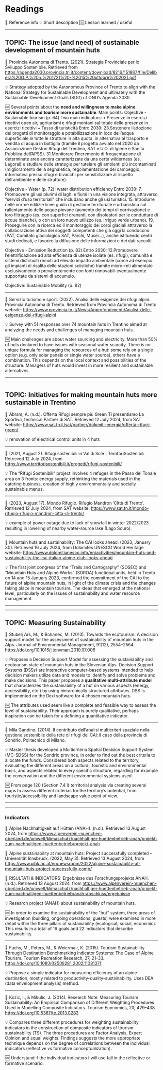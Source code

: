 # Readings
📝 Reference info
💡 Short description
🆒 Lesson learned / useful

---

## TOPIC: The issue (and need) of sustainable development of mountain huts

📝  Provincia Autonoma di Trento. (2021). Strategia Provinciale per lo Sviluppo Sostenibile. Retrieved from https://agenda2030.provincia.tn.it/content/download/8216/151887/file/Delibera%20G.P.%20n.%201721%20-%2015%20ottobre%202021.pdf

💡 Strategy adopted by the Autonomous Province of Trento to align with the National Strategy for Sustainable Development and ultimately with the Sustainable Development Goals (SDG) of ONU’s Agenda 2030. 

🆒 Several points about the __need and willingness to make alpine environments and tourism more sustainable__. Main points:
    Objective - Sustainable tourism (p. 64) 
  Two main indicators:
  • Presenze in esercizi ricettivi open air, agriturismi e rifugi montani sul totale delle presenze in esercizi ricettivi 
  • Tasso di turisticità
  Entro 2030:
  23.Sostenere l’adozione dei progetti di monitoraggio e potabilizzazione in loco dell’acqua superficiale in tutte le strutture in alta quota, in alternativa al trasporto e vendita di acqua in bottiglia (tramite il progetto avviato nel 2020 da Associazione Gestori Rifugi del Trentino, SAT e U.O. di Igiene e Sanità Pubblica dell’APSS).
  31.Monitorare l’incremento di frequentazione di determinate aree ancora caratterizzate da una certa wilderness (es. Lagorai) e studiare delle strategie per tutelare gli ambienti più incontaminati (miglioramento della segnaletica, regolamentazione del campeggio, informativa presso rifugi e bivacchi per sensibilizzare al rispetto dell’ambiente e delle strutture).
  
  Objective - Water (p. 72): water distribution efficiency
  Entro 2030:
  7. Promuovere gli usi plurimi di laghi e fiumi in una visione integrata, attraverso “servizi d’uso territoriali” che includano anche gli usi turistici.
  15. Introdurre nelle norme edilizie linee guida di gestione territoriale e urbanistica sul rallentamento delle acque piovane (aumento dei tempi di corrivazione) e loro filtraggio (es. con superfici drenanti, con disoleatori per le condutture di acque bianche), o con un loro nuovo utilizzo (es. irriguo verde urbano).
  19. Proseguire con la ricerca ed il monitoraggio dei corpi glaciali attraverso la collaborazione attiva dei soggetti competenti che già oggi la conducono (PAT, Comitato glaciologico SAT, Parchi, Musei...), anche istituendo centri studi dedicati, e favorire la diffusione delle informazioni e dei dati raccolti.
  
  Objective - Emission Reduction (p. 82)
  Entro 2030:
  13.Promuovere l’elettrificazione ad alta efficienza di utenze isolate (es. rifugi), comunitá e sistemi distribuiti remoti ad elevato impatto ambientale (come ad esempio gli impianti di risalita delle stazioni sciistiche) tramite micro-reti alimentate esclusivamente o prevalentemente con fonti rinnovabili eventualmente supportate da sistemi di accumulo.
  
  Objective: Sustainable Mobility (p. 92)  

---

📝 Servizio turismo e sport. (2022). Analisi delle esigenze dei rifugi alpini. Provincia Autonoma di Trento. Retrieved from Provincia Autonoma di Trento website: https://www.provincia.tn.it/News/Approfondimenti/Analisi-delle-esigenze-dei-rifugi-alpini

💡 Survey with 51 responses over 74 mountain huts in Trentino aimed at analyzing the needs and challenges of managing mountain huts.

🆒 Main challenges are about water sourcing and electricity. More than 50% of huts declared to have issues with seasonal water scarcity. There is no unique formula for managing the resources of a hut: some rely on a single option (e.g. only solar panels or single water source), others have a combination. This depends on the local context and possibilities of the structure. Managers of huts would invest in more resilient and sustainable alternatives. 

---
---
## TOPIC: Initiatives for making mountain huts more sustainable in Trentino 
📝 Abram, A. (n.d.). Offerta Rifugi sempre più Green Ti presentiamo La Sportiva, technical Partner di SAT. Retrieved 12 July 2024, from SAT website: https://www.sat.tn.it/sat/partner/dolomiti-energia/offerta-rifugi-green/

💡 renovation of electrical control units in 4 huts

---
📝  (2021, August 2). Rifugi sostenibili in Val di Sole | TerritoriSostenibili. Retrieved 12 July 2024, from https://www.territorisostenibili.it/progetti/rifugi-sostenibili/

💡 The “RIfugi Sostenibili” project involves 4 refuges in the Passo del Tonale area on 3 fronts: energy supply, rethinking the materials used in the catering business, creation of highly environmentally and socially sustainable menus.

---

📝 (2023, August 17). Mondo Rifugio. Rifugio Mandron ‘Città di Trento’. Retrieved 12 July 2024, from SAT website: https://www.sat.tn.it/mondo-rifugio-rifugio-mandron-citta-di-trento/

💡 example of power outage due to lack of snowfall in winter 2022/2023 resulting in lowering of nearby water-source lake (Lago Scuro).

---

📝 Mountain huts and sustainability: The CAI looks ahead. (2023, January 30). Retrieved 16 July 2024, from Dolomites UNESCO World Heritage website: https://www.dolomitiunesco.info/en/activities/mountain-huts-and-sustainability-the-cai-italian-alpine-club-looks-ahead

💡 The first joint congress of the “Trails and Cartography” (SOSEC) and “Mountain Huts and Alpine Works” (SOROA) functional units, held in Trento on 14 and 15 January 2023, confirmed the commitment of the CAI to the future of alpine mountain huts, in light of the climate crisis and the changes taking place in mountain tourism.  The ideas that emerged at the national level, particularly on the issues of sustainability and water resource management.

---
---
## TOPIC: Measuring Sustainability

📝 Stubelj Ars, M., & Bohanec, M. (2010). Towards the ecotourism: A decision support model for the assessment of sustainability of mountain huts in the Alps. Journal of Environmental Management, 91(12), 2554–2564. https://doi.org/10.1016/j.jenvman.2010.07.006

💡 Proposes a Decision Support Model for assessing the sustainability and ecotourism state of mountain huts in the Slovenian Alps. Decision Support Systems (DSSs) are interactive computer-based systems intended to help decision makers utilize data and models to identify and solve problems and make decisions. This paper proposes a **qualitative multi-attribute model** that characterizes the sustainability of a hut on various aspects (energy, accessibility, etc.) by using hierarchically structured attributes. DSS is implemented on the Dexi software for 4 chosen mountain huts.

🆒  The attributes used seem like a complete and feasible way to assess the level of sustainability. Their approach is purely qualitative, perhaps inspiration can be taken for a defining a quantitative indicator.

---
📝 Mila Gandino. (2014). Il contributo dell’analisi multicriteri spaziale nella gestione sostenibile della rete di rifugi del CAI: il caso della provincia di Sondrio. Politecnico di Milano.

💡 Master thesis developed a Multicriteria Spatial Decision Support System (MC-SDSS) for the Sondrio province, in order to find out the best criteria to allocate the funds. Considered both aspects related to the territory, evaluating the different areas on a cultural, touristic and environmental basis, and aspects related to every specific structure, regarding for example the conservation and the different environmental systems used. 

🆒  From page 120 (Section 7.4.1) territorial analysis via creating several maps to assess different criterias for the territory’s potential, from touristic/accessibility and landscape value point of view.

---
---
### Indicators
📝 Alpine Nachhaltigkeit auf Hütten (ANAH). (n.d.). Retrieved 13 August 2024, from https://www.alpenverein-muenchen-oberland.de/umwelt/klimaschutz/nachhaltiger-huettenbetrieb-anah/projekt-zum-nachhaltigen-huettenbetrieb/projekt-anah

📝 Alpine sustainability at mountain huts: Project successfully completed – Universität Innsbruck. (2022, May 3). Retrieved 13 August 2024, from https://www.uibk.ac.at/en/newsroom/2022/alpine-sustainability-at-mountain-huts-project-successfully-comp/

📝 RISULTATI & INDICATORS: Ergebnisse des Forschungsprojekts ANAH. (n.d.). Retrieved 13 August 2024, from https://www.alpenverein-muenchen-oberland.de/umwelt/klimaschutz/nachhaltiger-huettenbetrieb-anah/projekt-zum-nachhaltigen-huettenbetrieb/anah-abschluss/ergebnisse

💡 Research project (ANAH) about sustainability of mountain huts. 

🆒 In order to examine the sustainability of the "hut" system, three areas of investigation (building, ongoing operations, guests) were examined in more detail within the three pillars of sustainability (ecological, social, economic). This results in a total of 16 goals and 22 indicators that describe sustainability.

---
📝 Fuchs, M., Peters, M., & Weiermair, K. (2015). Tourism Sustainability Through Destination Benchmarking Indicator Systems: The Case of Alpine Tourism. Tourism Recreation Research, 27, 21–33. https://doi.org/10.1080/02508281.2002.11081371

💡 Propose a simple indicator for measuring efficiency of an alpine destination, mostly related to productivity-quality-sustainability. Uses DEA (data envelopment analysis) method.

---
📝 Kozic, I., & Mikulic, J. (2014). Research Note: Measuring Tourism Sustainability: An Empirical Comparison of Different Weighting Procedures Used in Modelling Composite Indicators. Tourism Economics, 20, 429–438. https://doi.org/10.5367/te.2013.0283

💡 Compares three different procedures for weighting sustainability indicators in the construction of composite indicators of tourism sustainability (TS). The three procedures are Factor Analysis, Expert Opinion and equal weights. Findings suggests the more appropriate technique depends on the degree of correlations between the individual indicators (reflective vs formative conceptualization).

🆒 Understand if the individual indicators I will use fall in the reflective or formative scenario. 











